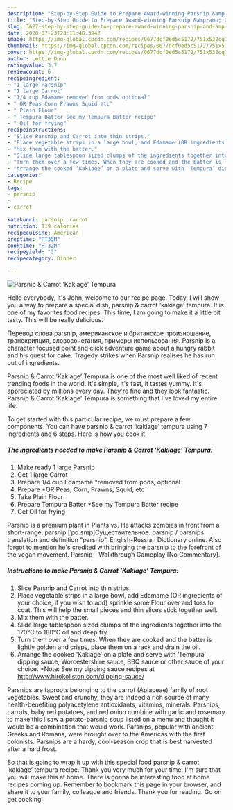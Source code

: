 ```yaml
---
description: "Step-by-Step Guide to Prepare Award-winning Parsnip &amp;amp; Carrot ‘Kakiage’ Tempura"
title: "Step-by-Step Guide to Prepare Award-winning Parsnip &amp;amp; Carrot ‘Kakiage’ Tempura"
slug: 3627-step-by-step-guide-to-prepare-award-winning-parsnip-and-amp-carrot-kakiage-tempura
date: 2020-07-23T23:11:48.394Z
image: https://img-global.cpcdn.com/recipes/0677dcf0ed5c5172/751x532cq70/parsnip-carrot-kakiage-tempura-recipe-main-photo.jpg
thumbnail: https://img-global.cpcdn.com/recipes/0677dcf0ed5c5172/751x532cq70/parsnip-carrot-kakiage-tempura-recipe-main-photo.jpg
cover: https://img-global.cpcdn.com/recipes/0677dcf0ed5c5172/751x532cq70/parsnip-carrot-kakiage-tempura-recipe-main-photo.jpg
author: Lettie Dunn
ratingvalue: 3.7
reviewcount: 6
recipeingredient:
- "1 large Parsnip"
- "1 large Carrot"
- "1/4 cup Edamame removed from pods optional"
- " OR Peas Corn Prawns Squid etc"
- " Plain Flour"
- " Tempura Batter See my Tempura Batter recipe"
- " Oil for frying"
recipeinstructions:
- "Slice Parsnip and Carrot into thin strips."
- "Place vegetable strips in a large bowl, add Edamame (OR ingredients of your choice, if you wish to add) sprinkle some Flour over and toss to coat. This will help the small pieces and thin slices stick together well."
- "Mix them with the batter."
- "Slide large tablespoon sized clumps of the ingredients together into the 170°C to 180°C oil and deep fry."
- "Turn them over a few times. When they are cooked and the batter is lightly golden and crispy, place them on a rack and drain the oil."
- "Arrange the cooked ‘Kakiage’ on a plate and serve with ‘Tempura’ dipping sauce, Worcestershire sauce, BBQ sauce or other sauce of your choice. *Note: See my dipping sauce recipes at http://www.hirokoliston.com/dipping-sauce/"
categories:
- Recipe
tags:
- parsnip
- 
- carrot

katakunci: parsnip  carrot 
nutrition: 119 calories
recipecuisine: American
preptime: "PT35M"
cooktime: "PT32M"
recipeyield: "3"
recipecategory: Dinner

---
```



![Parsnip &amp; Carrot ‘Kakiage’ Tempura](https://img-global.cpcdn.com/recipes/0677dcf0ed5c5172/751x532cq70/parsnip-carrot-kakiage-tempura-recipe-main-photo.jpg)

Hello everybody, it's John, welcome to our recipe page. Today, I will show you a way to prepare a special dish, parsnip &amp; carrot ‘kakiage’ tempura. It is one of my favorites food recipes. This time, I am going to make it a little bit tasty. This will be really delicious.

Перевод слова parsnip, американское и британское произношение, транскрипция, словосочетания, примеры использования. Parsnip is a character focused point and click adventure game about a hungry rabbit and his quest for cake. Tragedy strikes when Parsnip realises he has run out of ingredients.

Parsnip &amp; Carrot ‘Kakiage’ Tempura is one of the most well liked of recent trending foods in the world. It's simple, it's fast, it tastes yummy. It's appreciated by millions every day. They're fine and they look fantastic. Parsnip &amp; Carrot ‘Kakiage’ Tempura is something that I've loved my entire life.


To get started with this particular recipe, we must prepare a few components. You can have parsnip &amp; carrot ‘kakiage’ tempura using 7 ingredients and 6 steps. Here is how you cook it.

<!--inarticleads1-->

##### The ingredients needed to make Parsnip &amp; Carrot ‘Kakiage’ Tempura:

1. Make ready 1 large Parsnip
1. Get 1 large Carrot
1. Prepare 1/4 cup Edamame *removed from pods, optional
1. Prepare  *OR Peas, Corn, Prawns, Squid, etc
1. Take  Plain Flour
1. Prepare  Tempura Batter *See my Tempura Batter recipe
1. Get  Oil for frying


Parsnip is a premium plant in Plants vs. He attacks zombies in front from a short-range. parsnip [ˈpɑ:snɪp]Существительное. parsnip / parsnips. translation and definition &#34;parsnip&#34;, English-Russian Dictionary online. Also forgot to mention he&#39;s credited with bringing the parsnip to the forefront of the vegan movement. Parsnip - Walkthrough Gameplay [No Commentary]. 

<!--inarticleads2-->

##### Instructions to make Parsnip &amp; Carrot ‘Kakiage’ Tempura:

1. Slice Parsnip and Carrot into thin strips.
1. Place vegetable strips in a large bowl, add Edamame (OR ingredients of your choice, if you wish to add) sprinkle some Flour over and toss to coat. This will help the small pieces and thin slices stick together well.
1. Mix them with the batter.
1. Slide large tablespoon sized clumps of the ingredients together into the 170°C to 180°C oil and deep fry.
1. Turn them over a few times. When they are cooked and the batter is lightly golden and crispy, place them on a rack and drain the oil.
1. Arrange the cooked ‘Kakiage’ on a plate and serve with ‘Tempura’ dipping sauce, Worcestershire sauce, BBQ sauce or other sauce of your choice. *Note: See my dipping sauce recipes at http://www.hirokoliston.com/dipping-sauce/


Parsnips are taproots belonging to the carrot (Apiaceae) family of root vegetables. Sweet and crunchy, they are indeed a rich source of many health-benefiting polyacetylene antioxidants, vitamins, minerals. Parsnips, carrots, baby red potatoes, and red onion combine with garlic and rosemary to make this I saw a potato-parsnip soup listed on a menu and thought it would be a combination that would work. Parsnips, popular with ancient Greeks and Romans, were brought over to the Americas with the first colonists. Parsnips are a hardy, cool-season crop that is best harvested after a hard frost. 

So that is going to wrap it up with this special food parsnip &amp; carrot ‘kakiage’ tempura recipe. Thank you very much for your time. I'm sure that you will make this at home. There is gonna be interesting food at home recipes coming up. Remember to bookmark this page in your browser, and share it to your family, colleague and friends. Thank you for reading. Go on get cooking!
